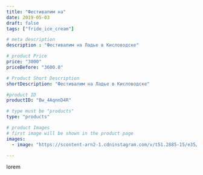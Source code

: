 ```yaml
---
title: "Фестивалим на"
date: 2019-05-03
draft: false
tags: ["fride_ice_cream"]

# meta description
description : "Фестивалим на Ладье в Кисловодске"

# product Price
price: "3000"
priceBefore: "3600.0"

# Product Short Description
shortDescription: "Фестивалим на Ладье в Кисловодске"

#product ID
productID: "Bw_4AqnnD4R"

# type must be "products"
type: "products"

# product Images
# first image will be shown in the product page
images:
  - image: "https://scontent-arn2-1.cdninstagram.com/v/t51.2885-15/e35/57181868_2298942947020593_6249566109545446387_n.jpg?se=7&tp=1&_nc_ht=scontent-arn2-1.cdninstagram.com&_nc_cat=109&_nc_ohc=mhsE1OY0vtYAX8MgH2w&ccb=7-4&oh=f72d252cbfe09f1d846d6c5d5197c1c2&oe=60852F34&ig_cache_key=MjAzNTU5MTg5Mjk2MTA4Mjg5Nw%3D%3D.2-ccb7-4"

---
```

lorem
